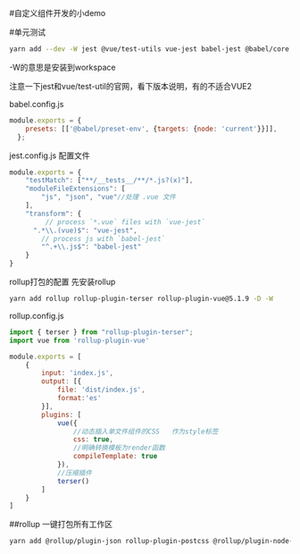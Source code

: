 #自定义组件开发的小demo

#单元测试
```bash
yarn add --dev -W jest @vue/test-utils vue-jest babel-jest @babel/core @babel/preset-env
```
-W的意思是安装到workspace

注意一下jest和vue/test-util的官网，看下版本说明，有的不适合VUE2

babel.config.js
```js
module.exports = {
    presets: [['@babel/preset-env', {targets: {node: 'current'}}]],
  };
```

jest.config.js 配置文件
```js
module.exports = {
    "testMatch": ["**/__tests__/**/*.js?(x)"],
    "moduleFileExtensions": [
        "js", "json", "vue"//处理 .vue 文件
    ],
    "transform": {
         // process `*.vue` files with `vue-jest`
      ".*\\.(vue)$": "vue-jest",
        // process js with `babel-jest`
        "^.+\\.js$": "babel-jest"
    }
}
```

rollup打包的配置
先安装rollup
```bash
yarn add rollup rollup-plugin-terser rollup-plugin-vue@5.1.9 -D -W
```
rollup.config.js
```js
import { terser } from "rollup-plugin-terser";
import vue from 'rollup-plugin-vue'

module.exports = [
    {
        input: 'index.js',
        output: [{
            file: 'dist/index.js',
            format:'es'
        }],
        plugins: [
            vue({
                //动态插入单文件组件的CSS   作为style标签
                css: true,
                //明确转换模板为render函数
                compileTemplate: true
            }),
            //压缩插件
            terser()
        ]
    }
]
```

##rollup 一键打包所有工作区
```bash
yarn add @rollup/plugin-json rollup-plugin-postcss @rollup/plugin-node-resolve -D -W
```